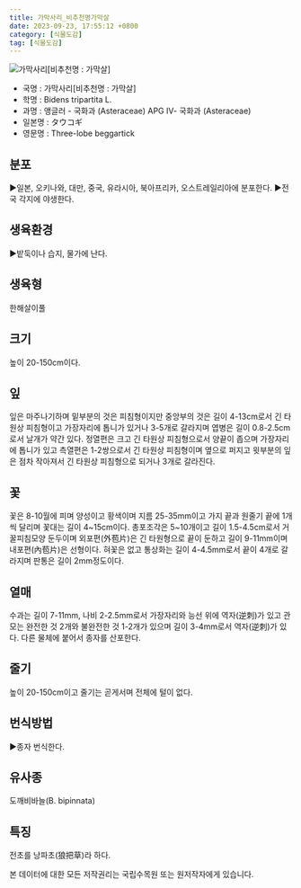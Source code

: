 ```yaml
---
title: 가막사리_비추천명가막살
date: 2023-09-23, 17:55:12 +0800
category: [식물도감]
tag: [식물도감]
---
```




![가막사리[비추천명 : 가막살]](http://www.nature.go.kr/fileUpload/plants/basic/Compositae/Bidens/10067/1_th2.JPG)
- 국명 : 가막사리[비추천명 : 가막살]
- 학명 : Bidens tripartita L.
- 과명 : 앵글러 - 국화과 (Asteraceae) APG Ⅳ- 국화과 (Asteraceae)
- 일본명 : タウコギ
- 영문명 : Three-lobe beggartick


## 분포
▶일본, 오키나와, 대만, 중국, 유라시아, 북아프리카, 오스트레일리아에 분포한다.▶전국 각지에 야생한다.
## 생육환경
▶밭둑이나 습지, 물가에 난다.
## 생육형
한해살이풀
## 크기
높이 20-150cm이다.
## 잎
잎은 마주나기하며 밑부분의 것은 피침형이지만 중앙부의 것은 길이 4-13cm로서 긴 타원상 피침형이고 가장자리에 톱니가 있거나 3-5개로 갈라지며 엽병은 길이 0.8-2.5cm로서 날개가 약간 있다. 정열편은 크고 긴 타원상 피침형으로서 양끝이 좁으며 가장자리에 톱니가 있고 측열편은 1-2쌍으로서 긴 타원상 피침형이며 옆으로 퍼지고 윗부분의 잎은 점차 작아져서 긴 타원상 피침형으로 되거나 3개로 갈라진다.
## 꽃
꽃은 8-10월에 피며 양성이고 황색이며 지름 25-35mm이고 가지 끝과 원줄기 끝에 1개씩 달리며 꽃대는 길이 4~15cm이다. 총포조각은 5~10개이고 길이 1.5-4.5cm로서 거꿀피침모양 둔두이며 외포편(外苞片)은 긴 타원형으로 끝이 둔하고 길이 9-11mm이며 내포편(內苞片)은 선형이다. 혀꽃은 없고 통상화는 길이 4-4.5mm로서 끝이 4개로 갈라지며 판통은 길이 2mm정도이다.
## 열매
수과는 길이 7-11mm, 나비 2-2.5mm로서 가장자리와 능선 위에 역자(逆刺)가 있고 관모는 완전한 것 2개와 불완전한 것 1-2개가 있으며 길이 3-4mm로서 역자(逆刺)가 있다. 다른 물체에 붙어서 종자를 산포한다.
## 줄기
높이 20-150cm이고 줄기는 곧게서며 전체에 털이 없다.
## 번식방법
▶종자 번식한다.
## 유사종
도깨비바늘(B. bipinnata)
## 특징
전초를 낭파초(狼把草)라 하다.






본 데이터에 대한 모든 저작권리는 국립수목원 또는 원저작자에게 있습니다.
